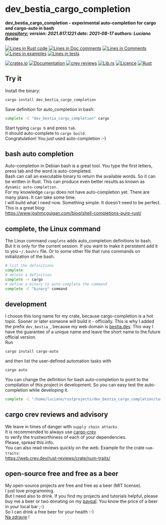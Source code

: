 [comment]: # (auto_md_to_doc_comments segment start A)

# dev_bestia_cargo_completion  

[comment]: # (auto_cargo_toml_to_md start)

**dev_bestia_cargo_completion - experimental auto-completion for cargo and cargo-auto in bash**  
***[repository](https://github.com/LucianoBestia/dev_bestia_cargo_completion); version: 2021.817.1221  date: 2021-08-17 authors: Luciano Bestia***  

[comment]: # (auto_cargo_toml_to_md end)

[comment]: # (auto_lines_of_code start)
[![Lines in Rust code](https://img.shields.io/badge/Lines_in_Rust-50-green.svg)](https://github.com/LucianoBestia/dev_bestia_cargo_completion/)
[![Lines in Doc comments](https://img.shields.io/badge/Lines_in_Doc_comments-65-blue.svg)](https://github.com/LucianoBestia/dev_bestia_cargo_completion/)
[![Lines in Comments](https://img.shields.io/badge/Lines_in_comments-18-purple.svg)](https://github.com/LucianoBestia/dev_bestia_cargo_completion/)
[![Lines in examples](https://img.shields.io/badge/Lines_in_examples-0-yellow.svg)](https://github.com/LucianoBestia/dev_bestia_cargo_completion/)
[![Lines in tests](https://img.shields.io/badge/Lines_in_tests-0-orange.svg)](https://github.com/LucianoBestia/dev_bestia_cargo_completion/)

[comment]: # (auto_lines_of_code end)

[![crates.io](https://img.shields.io/crates/v/dev_bestia_cargo_completion.svg)](https://crates.io/crates/dev_bestia_cargo_completion) [![Documentation](https://docs.rs/dev_bestia_cargo_completion/badge.svg)](https://docs.rs/dev_bestia_cargo_completion/) [![crev reviews](https://web.crev.dev/rust-reviews/badge/crev_count/dev_bestia_cargo_completion.svg)](https://web.crev.dev/rust-reviews/crate/dev_bestia_cargo_completion/) [![Lib.rs](https://img.shields.io/badge/Lib.rs-rust-orange.svg)](https://lib.rs/crates/dev_bestia_cargo_completion/) [![Licence](https://img.shields.io/badge/license-MIT-blue.svg)](https://github.com/LucianoBestia/dev_bestia_cargo_completion/blob/master/LICENSE) [![Rust](https://github.com/LucianoBestia/dev_bestia_cargo_completion/workflows/RustAction/badge.svg)](https://github.com/LucianoBestia/dev_bestia_cargo_completion/)  

## Try it

Install the binary:

```bash
cargo install dev_bestia_cargo_completion
```

Save definition for auto_completion in bash:

```bash
complete -C "dev_bestia_cargo_completion" cargo
```

Start typing `cargo b` and press `tab`.  
It should auto-complete to `cargo build`.  
Congratulation! You just used auto-completion :-)  

## bash auto completion

Auto-completion in Debian bash is a great tool. You type the first letters, press tab and the word is auto-completed.  
Bash can call an executable binary to return the available words. So it can be written in Rust. This can produce even better results as known as `dynamic auto-completion`.  
For my knowledge `cargo` does not have auto-completion yet. There are many plans. It can take some time.  
I will build what I need now. Something simple. It doesn't need to be perfect.  
This is a great blog:  
<https://www.joshmcguigan.com/blog/shell-completions-pure-rust/>

## complete, the Linux command

The Linux command `complete` adds auto_completion definitions to bash.  
But it is only for the current session. If you want to make it persistent add it to you `~/.bashrc` file. Or to some other file that runs commands on initialization of the bash.  

```bash
# list the definitions
complete
# delete a definition
complete -r cargo
# define a binary to auto-complete the command
complete -C "binary" command
```

## development

I choose this long name for my crate, because cargo-completion is a hot topic. Sooner or later someone will build it - officially. This is why I added the prefix `dev_bestia_`, because my web domain is [bestia.dev](https:://bestia.dev). This way I have the guarantee of a unique name and leave the short name to the future official version.  
Run

```bash
cargo install cargo-auto
```

and then list the user-defined automation tasks with 

```bash
cargo auto
```  

You can change the definition for bash auto-completion to point to the compilation of this project in development. So you can easy test the auto-completion while developing it.

```bash
complete -C "/home/luciano/rustprojects/dev_bestia_cargo_completion/target/debug/dev_bestia_cargo_completion" cargo
```


## cargo crev reviews and advisory

We leave in times of danger with `supply chain attacks`.  
It is recommended to always use [cargo-crev](https://github.com/crev-dev/cargo-crev)  
to verify the trustworthiness of each of your dependencies.  
Please, spread this info.  
You can also read reviews quickly on the web. Example for the crate `num-traits`:  
<https://web.crev.dev/rust-reviews/crate/num-traits/>  

## open-source free and free as a beer

My open-source projects are free and free as a beer (MIT license).  
I just love programming.  
But I need also to drink. If you find my projects and tutorials helpful, please buy me a beer or two donating on my [paypal](https://www.paypal.com/paypalme/LucianoBestia). You know the price of a beer in your local bar ;-)  
So I can drink a free beer for your health :-)  
[Na zdravje](https://translate.google.com/?hl=en&sl=sl&tl=en&text=Na%20zdravje&op=translate) !

[comment]: # (auto_md_to_doc_comments segment end A)
